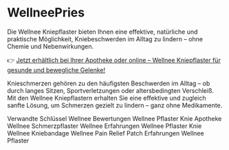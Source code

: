 # WellneePries

Die Wellnee Kniepflaster bieten Ihnen eine effektive, natürliche und praktische Möglichkeit, Kniebeschwerden im Alltag zu lindern – ohne Chemie und Nebenwirkungen.

👉 [Jetzt erhältlich bei Ihrer Apotheke oder online – Wellnee Kniepflaster für gesunde und bewegliche Gelenke!](https://www.offerplox.com/e-commerce/wellnee-patch-reviews/)

 Knieschmerzen gehören zu den häufigsten Beschwerden im Alltag – ob durch langes Sitzen, Sportverletzungen oder altersbedingten Verschleiß. Mit den Wellnee Kniepflastern erhalten Sie eine effektive und zugleich sanfte Lösung, um Schmerzen gezielt zu lindern – ganz ohne Medikamente.

 Verwandte Schlüssel
Wellnee Bewertungen 
Wellnee Pflaster Knie Apotheke 
Wellnee Schmerzpflaster 
Wellnee Erfahrungen 
Wellnee Pflaster Knie 
Wellnee Kniebandage 
Wellnee Pain Relief Patch Erfahrungen 
Wellnee Pflaster
